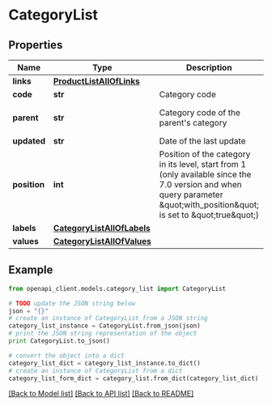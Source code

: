 # CategoryList


## Properties
Name | Type | Description | Notes
------------ | ------------- | ------------- | -------------
**links** | [**ProductListAllOfLinks**](ProductListAllOfLinks.md) |  | [optional] 
**code** | **str** | Category code | 
**parent** | **str** | Category code of the parent&#39;s category | [optional] [default to 'null']
**updated** | **str** | Date of the last update | [optional] 
**position** | **int** | Position of the category in its level, start from 1 (only available since the 7.0 version and when query parameter \&quot;with_position\&quot; is set to \&quot;true\&quot;) | [optional] 
**labels** | [**CategoryListAllOfLabels**](CategoryListAllOfLabels.md) |  | [optional] 
**values** | [**CategoryListAllOfValues**](CategoryListAllOfValues.md) |  | [optional] 

## Example

```python
from openapi_client.models.category_list import CategoryList

# TODO update the JSON string below
json = "{}"
# create an instance of CategoryList from a JSON string
category_list_instance = CategoryList.from_json(json)
# print the JSON string representation of the object
print CategoryList.to_json()

# convert the object into a dict
category_list_dict = category_list_instance.to_dict()
# create an instance of CategoryList from a dict
category_list_form_dict = category_list.from_dict(category_list_dict)
```
[[Back to Model list]](../README.md#documentation-for-models) [[Back to API list]](../README.md#documentation-for-api-endpoints) [[Back to README]](../README.md)


